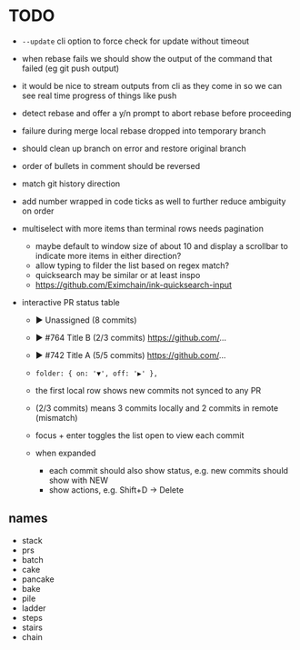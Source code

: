 # TODO

- `--update` cli option to force check for update without timeout

- when rebase fails we should show the output of the command that failed (eg git push output)
- it would be nice to stream outputs from cli as they come in so we can see real time progress of things like push

- detect rebase and offer a y/n prompt to abort rebase before proceeding


- failure during merge local rebase dropped into temporary branch
- should clean up branch on error and restore original branch

- order of bullets in comment should be reversed
- match git history direction
- add number wrapped in code ticks as well to further reduce ambiguity on order


- multiselect with more items than terminal rows needs pagination
  - maybe default to window size of about 10 and display a scrollbar to indicate more items in either direction?
  - allow typing to filder the list based on regex match?
  - quicksearch may be similar or at least inspo
  - https://github.com/Eximchain/ink-quicksearch-input


- interactive PR status table
  - ▶ Unassigned (8 commits)
  - ▶ #764 Title B (2/3 commits)  https://github.com/...
  - ▶ #742 Title A (5/5 commits)  https://github.com/...

  - `folder: { on: '▼', off: '▶' },`
  - the first local row shows new commits not synced to any PR
  - (2/3 commits) means 3 commits locally and 2 commits in remote (mismatch)
  - focus + enter toggles the list open to view each commit
  - when expanded
    - each commit should also show status, e.g. new commits should show with NEW
    - show actions, e.g. Shift+D -> Delete

## names

- stack
- prs
- batch
- cake
- pancake
- bake
- pile
- ladder
- steps
- stairs
- chain
